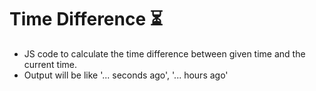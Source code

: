 # Time Difference :hourglass_flowing_sand:
- JS code to calculate the time difference between given time and the current time.
- Output will be like '... seconds ago', '... hours ago'
